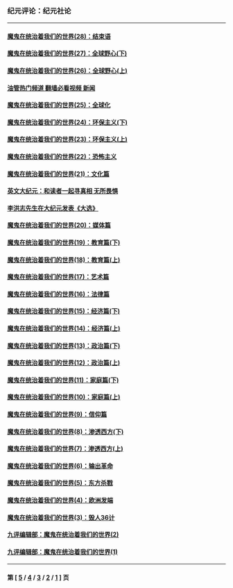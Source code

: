 ### 纪元评论：纪元社论
---
#### [魔鬼在统治着我们的世界(28)：结束语](../../pages/nsc422/n10936246.md?08050330) 
#### [魔鬼在统治着我们的世界(27)：全球野心(下)](../../pages/nsc422/n10928319.md?08050330) 
#### [魔鬼在统治着我们的世界(26)：全球野心(上)](../../pages/nsc422/n10900318.md?08050330) 
#### [油管热门频道 翻墙必看视频 新闻](ok?08050330)
#### [魔鬼在统治着我们的世界(25)：全球化](../../pages/nsc422/n10788205.md?08050330) 
#### [魔鬼在统治着我们的世界(24)：环保主义(下)](../../pages/nsc422/n10695307.md?08050330) 
#### [魔鬼在统治着我们的世界(23)：环保主义(上)](../../pages/nsc422/n10688613.md?08050330) 
#### [魔鬼在统治着我们的世界(22)：恐怖主义](../../pages/nsc422/n10614727.md?08050330) 
#### [魔鬼在统治着我们的世界(21)：文化篇](../../pages/nsc422/n10597706.md?08050330) 
#### [英文大纪元：和读者一起寻真相 无所畏惧](../../pages/nsc422/n12542027.md?08050330) 
#### [李洪志先生在大纪元发表《大选》](../../pages/nsc422/n12534746.md?08050330) 
#### [魔鬼在统治着我们的世界(20)：媒体篇](../../pages/nsc422/n10586579.md?08050330) 
#### [魔鬼在统治着我们的世界(19)：教育篇(下)](../../pages/nsc422/n10564808.md?08050330) 
#### [魔鬼在统治着我们的世界(18)：教育篇(上)](../../pages/nsc422/n10526970.md?08050330) 
#### [魔鬼在统治着我们的世界(17)：艺术篇](../../pages/nsc422/n10499093.md?08050330) 
#### [魔鬼在统治着我们的世界(16)：法律篇](../../pages/nsc422/n10485969.md?08050330) 
#### [魔鬼在统治着我们的世界(15)：经济篇(下)](../../pages/nsc422/n10469975.md?08050330) 
#### [魔鬼在统治着我们的世界(14)：经济篇(上)](../../pages/nsc422/n10457370.md?08050330) 
#### [魔鬼在统治着我们的世界(13)：政治篇(下)](../../pages/nsc422/n10448270.md?08050330) 
#### [魔鬼在统治着我们的世界(12)：政治篇(上)](../../pages/nsc422/n10444576.md?08050330) 
#### [魔鬼在统治着我们的世界(11)：家庭篇(下)](../../pages/nsc422/n10440961.md?08050330) 
#### [魔鬼在统治着我们的世界(10)：家庭篇(上)](../../pages/nsc422/n10435448.md?08050330) 
#### [魔鬼在统治着我们的世界(9)：信仰篇](../../pages/nsc422/n10432159.md?08050330) 
#### [魔鬼在统治着我们的世界(8)：渗透西方(下)](../../pages/nsc422/n10429603.md?08050330) 
#### [魔鬼在统治着我们的世界(7)：渗透西方(上)](../../pages/nsc422/n10426013.md?08050330) 
#### [魔鬼在统治着我们的世界(6)：输出革命](../../pages/nsc422/n10421536.md?08050330) 
#### [魔鬼在统治着我们的世界(5)：东方杀戮](../../pages/nsc422/n10417707.md?08050330) 
#### [魔鬼在统治着我们的世界(4)：欧洲发端](../../pages/nsc422/n10414890.md?08050330) 
#### [魔鬼在统治着我们的世界(3)：毁人36计](../../pages/nsc422/n10411583.md?08050330) 
#### [九评编辑部：魔鬼在统治着我们的世界(2)](../../pages/nsc422/n10410036.md?08050330) 
#### [九评编辑部：魔鬼在统治着我们的世界(1)](../../pages/nsc422/n10406825.md?08050330) 

---
#### 第 [ [5](./5.md?08050330) / [4](./4.md?08050330) / [3](./3.md?08050330) / [2](./2.md?08050330) / [1](./1.md?08050330) ] 页
